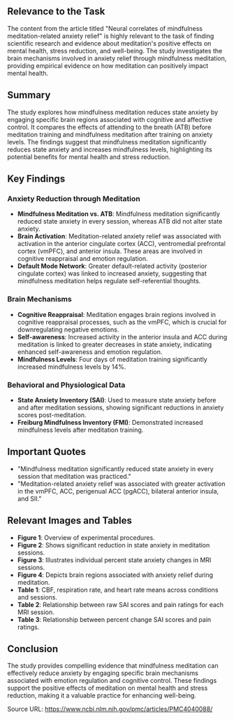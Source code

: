 ## Relevance to the Task

The content from the article titled "Neural correlates of mindfulness meditation-related anxiety relief" is highly relevant to the task of finding scientific research and evidence about meditation's positive effects on mental health, stress reduction, and well-being. The study investigates the brain mechanisms involved in anxiety relief through mindfulness meditation, providing empirical evidence on how meditation can positively impact mental health.

## Summary

The study explores how mindfulness meditation reduces state anxiety by engaging specific brain regions associated with cognitive and affective control. It compares the effects of attending to the breath (ATB) before meditation training and mindfulness meditation after training on anxiety levels. The findings suggest that mindfulness meditation significantly reduces state anxiety and increases mindfulness levels, highlighting its potential benefits for mental health and stress reduction.

## Key Findings

### Anxiety Reduction through Meditation
- **Mindfulness Meditation vs. ATB**: Mindfulness meditation significantly reduced state anxiety in every session, whereas ATB did not alter state anxiety.
- **Brain Activation**: Meditation-related anxiety relief was associated with activation in the anterior cingulate cortex (ACC), ventromedial prefrontal cortex (vmPFC), and anterior insula. These areas are involved in cognitive reappraisal and emotion regulation.
- **Default Mode Network**: Greater default-related activity (posterior cingulate cortex) was linked to increased anxiety, suggesting that mindfulness meditation helps regulate self-referential thoughts.

### Brain Mechanisms
- **Cognitive Reappraisal**: Meditation engages brain regions involved in cognitive reappraisal processes, such as the vmPFC, which is crucial for downregulating negative emotions.
- **Self-awareness**: Increased activity in the anterior insula and ACC during meditation is linked to greater decreases in state anxiety, indicating enhanced self-awareness and emotion regulation.
- **Mindfulness Levels**: Four days of meditation training significantly increased mindfulness levels by 14%.

### Behavioral and Physiological Data
- **State Anxiety Inventory (SAI)**: Used to measure state anxiety before and after meditation sessions, showing significant reductions in anxiety scores post-meditation.
- **Freiburg Mindfulness Inventory (FMI)**: Demonstrated increased mindfulness levels after meditation training.

## Important Quotes
- "Mindfulness meditation significantly reduced state anxiety in every session that meditation was practiced."
- "Meditation-related anxiety relief was associated with greater activation in the vmPFC, ACC, perigenual ACC (pgACC), bilateral anterior insula, and SII."

## Relevant Images and Tables
- **Figure 1**: Overview of experimental procedures.
- **Figure 2**: Shows significant reduction in state anxiety in meditation sessions.
- **Figure 3**: Illustrates individual percent state anxiety changes in MRI sessions.
- **Figure 4**: Depicts brain regions associated with anxiety relief during meditation.
- **Table 1**: CBF, respiration rate, and heart rate means across conditions and sessions.
- **Table 2**: Relationship between raw SAI scores and pain ratings for each MRI session.
- **Table 3**: Relationship between percent change SAI scores and pain ratings.

## Conclusion
The study provides compelling evidence that mindfulness meditation can effectively reduce anxiety by engaging specific brain mechanisms associated with emotion regulation and cognitive control. These findings support the positive effects of meditation on mental health and stress reduction, making it a valuable practice for enhancing well-being.

Source URL: https://www.ncbi.nlm.nih.gov/pmc/articles/PMC4040088/